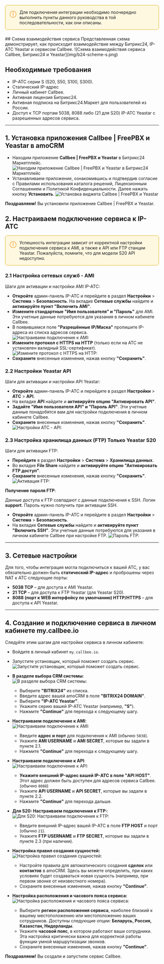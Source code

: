 <div style="border: 1px solid #e0a800; background-color: #fff8e1; padding: 1em; border-radius: 0.5em; margin-bottom: 1.5em;">
  <div style="display: flex; align-items: flex-start;">
    <div style="color: #f0ad4e; font-weight: bold; font-size: 1.5em; margin-right: 0.5em; line-height: 1.2;">
      &#9432;
    </div>
    <div style="flex-grow: 1;">
      <p style="margin: 0; padding: 0;">
        Для подключения интеграции необходимо поочередно выполнить пункты данного руководства в той последовательности, как они описаны.
      </p>
    </div>
  </div>
</div>
## Схема взаимодействия сервиса
Представленная схема демонстрирует, как происходит взаимодействие между Битрикс24, IP-АТС Yeastar и сервисом Callbee.
![Схема взаимодействия сервиса Callbee, Битрикс24 и Yeastar](img/b24-scheme-s.png)

## Необходимые требования
*   IP-АТС серии S (S20, S50, S100, S300).
*   Статический IP-адрес
*   Личный кабинет Callbee.
*   Активная лицензия Битрикс24.
*   Активная подписка на Битрикс24.Маркет для пользователей из России.
*   Доступ к TCP портам 5038, 8088 либо (21 для S20) IP-АТС Yeastar с разрешенных адресов сервиса.

---
## 1. Установка приложения Callbee | FreePBX и Yeastar в amoCRM
*  Находим приложение **Callbee | FreePBX и Yeastar** в Битрикс24 Маркетплейс.
    ![Находим приложение Callbee | FreePBX и Yeastar в Битрикс24 Маркетплейс](img/callbee-b24-install.png)
*  Устанавливаем приложение, ознакомившись и подтвердив согласие с Правилами использования каталога решений, Лицензионным Соглашением и Политикой Конфиденциальности. Далее нажать кнопку **Установить**.
    ![Установка виджета Callbee | FreePBX и Yeastar](img/callbee-b24-install-widget.png)

**Поздравляем!** Вы установили приложение Callbee | FreePBX и Yeastar.
## 2. Настраиваем подключение сервиса к IP-АТС
<div style="border: 1px solid #e0a800; background-color: #fff8e1; padding: 1em; border-radius: 0.5em; margin-bottom: 1.5em;">
  <div style="display: flex; align-items: flex-start;">
    <div style="color: #f0ad4e; font-weight: bold; font-size: 1.5em; margin-right: 0.5em; line-height: 1.2;">
      &#9432;
    </div>
    <div style="flex-grow: 1;">
      <p style="margin: 0; padding: 0;">
        Успешность интеграции зависит от корректной настройки подключения сервиса к AMI, а также к API или FTP станции Yeastar. Пожалуйста, помните, что для модели S20 API недоступно.
      </p>
    </div>
  </div>
</div>

### 2.1 Настройка сетевых служб - AMI

Шаги для активации и настройки AMI IP-ATC:

-  **Откройте** админ-панель IP-АТС и перейдите в раздел **Настройки** &gt; **Система** &gt; **Безопасность**.
  На вкладке **Сетевые службы** найдите и **активируйте пункт "Включить AMI"**.
-  **Измените стандартные "Имя пользователя" и "Пароль"** для AMI. Эти учетные данные потребуются для указания в личном кабинете Callbee.
-  В появившемся поле **"Разрешённые IP/Маска"** пропишите IP-адреса из списка адресов сервиса.
    ![Настраиваем подключение к AMI:](img/amo-ami-s.png)
-  **Измените протокол с HTTPS на HTTP** (только если на АТС не установлен валидный SSL-сертификат).
    ![Измените протокол с HTTPS на HTTP:](img/amo-ami-http-s.png)
-  **Сохраните** внесенные изменения, нажав кнопку **"Сохранить"**.
### 2.2 Настройки Yeastar API

Шаги для активации и настройки API Yeastar:

-  **Откройте** админ-панель IP-АТС и перейдите в раздел **Настройки** &gt; **АТС** &gt; **API**.
-  На вкладке **API** найдите и **активируйте опцию "Активировать API"**.
-  **Задайте "Имя пользователя API" и "Пароль API"**. Эти учетные данные понадобятся вам для настройки подключения в личном кабинете Callbee.
-  **Сохраните** внесенные изменения, нажав кнопку **"Сохранить"**.
    ![Настройки АТС - API:](img/amo-api-s.png)
### 2.3 Настройка хранилища данных (FTP) **Только Yeastar S20**

Шаги для активации FTP:

-  **Перейдите** в раздел **Настройки** &gt; **Система** &gt; **Хранилища данных**.
-  Во вкладке **File Share** найдите и **активируйте опцию "Активировать FTP доступ"**.
-  **Сохраните** внесенные изменения, нажав кнопку **"Сохранить"**.
    ![Активация FTP:](img/amo-api-s.png)

**Получение пароля FTP**:

Данные доступа к FTP совпадают с данные подключения к SSH. Логин **support**.
Пароль нужно получить при активации SSH. 

-  **Откройте** админ-панель IP-АТС и перейдите в раздел **Настройки** &gt; **Система** &gt; **Безопасность**.
- На вкладке **Сетевые службы** найдите и **активируйте пункт "Включить SSH"**. Эти учетные данные потребуются для указания в личном кабинете Callbee при настройке FTP.
    ![Пароль FTP:](img/amo-ftp-pass-s.png)
---
## 3. Сетевые настройки
Для того, чтобы интеграция могла подключиться к вашей АТС, у вас обязательно должен быть **статический IP-адрес** и проброшены через NAT к АТС следующие порты:

-   **5038 TCP** – для доступа к AMI Yeastar.
-   **21 TCP** – для доступа к FTP Yeastar (для Yeastar S20).
-   **8088 (порт к WEB интерфейсу по умолчанию) HTTP/HTTPS** – для доступа к API Yeastar.
---
## 4. Создание и подключение сервиса в личном кабинете my.callbee.io
Следуйте этим шагам для настройки сервиса в личном кабинете:

-  Войдите в личный кабинет `my.callbee.io`.
-  Запустите установщик, который поможет создать сервис.
    ![Запустите установщик, который поможет создать сервис.](img/create-callbee.png)
-  **В разделе выбора CRM системы**:
    ![В разделе выбора CRM системы:](img/b24-mycallbee-step1-s.png)
    *   Выберите **"BITRIX24"** из списка.
    *   Введите адрес вашей amoCRM в поле **"BITRIX24 DOMAIN"**.
    *   Выберите **"IP-ATC Yeastar"**.
    *   Укажите серию вашей IP-АТС Yeastar (например, **"S"**).
    *   Нажмите **"Continue"** для перехода к следующему шагу.
-  **Настраиваем подключение к AMI**:
    ![Настраиваем подключение к AMI:](img/b24-mycallbee-step2-s.png)
    *   Введите **адрес и порт** для подключения к AMI (обычно `5038`).
    *   Укажите **AMI USERNAME** и **AMI SECRET**, которые вы задали в пункте 2.1.
    *   Нажмите **"Continue"** для перехода к следующему шагу.
-  **Настраиваем подключение к API**:
    ![Настраиваем подключение к API:](img/b24-mycallbee-step3-api-s.png)
    *   **Укажите внешний IP-адрес вашей IP-АТС в поле "API HOST"**. Этот адрес должен быть доступен для адресов сервиса Callbee. (обычно `8088`)
    *   Укажите **API USERNAME** и **API SECRET**, которые вы задали в пункте 2.2.
    *   Нажмите **"Continue"** для перехода дальше.
-  **Для S20: Настраиваем подключения к FTP:**:
  ![Для S20: Настраиваем подключения к FTP:](img/b24-mycallbee-step3-ftp-s.png)
    *   Введите внешний IP-адрес вашей IP-АТС в поле **FTP HOST**  и порт (обычно `21`). 
    *   Укажите **FTP USERNAME** и **FTP SECRET**, которые вы задали в пункте 2.3 (при наличии).

-  **Настройка правил создания сущностей:**
  ![Настройка правил создания сущностей:](img/b24-mycallbee-step4-s.png)
    * Настройте правила для автоматического создания **сделок** или **контактов** в amoCRM. Здесь вы можете определить, при каких условиях будет создаваться новая сущность (например, при первом звонке от неизвестного номера).
    *   Сохраните внесенные изменения, нажав кнопку **"Continue"**.

-  **Настройка расположения и часового пояса сервиса:**
  ![Настройка расположения и часового пояса сервиса:](img/amo-mycallbee-step5-s.png)

    *  Выберите **регион расположения сервиса**, наиболее близкий к вашему местоположению или местоположению ваших сотрудников. Доступны следующие опции: **Беларусь, Россия, Казахстан, Нидерланды**.
    * Укажите **часовой пояс**, в котором работают ваши сотрудники. Эта настройка критически важна для корректной работы функции умной маршрутизации звонков.
    *   Сохраните внесенные изменения, нажав кнопку **"Continue"**.

**Поздравляем!** Вы создали и запустили сервис  Callbee.
